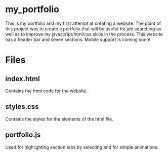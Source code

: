 # my_portfolio
This is my portfolio and my first attempt at creating a website. The point of this project was to create a portfolio that will be useful for job searching as well as to improve my javascript/html/css skills in the process. This website has a header bar and seven sections. Mobile support is coming soon!

# Files
## index.html
Contains the html code for the website.

## styles.css
Contains the styles for the elements of the html file.

## portfolio.js
Used for highlighting section tabs by selecting and for simple animations.
